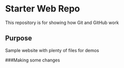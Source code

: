 # Starter Web Repo

This repository is for showing how Git and GitHub work

## Purpose

Sample website with plenty of files for demos

###Making some changes